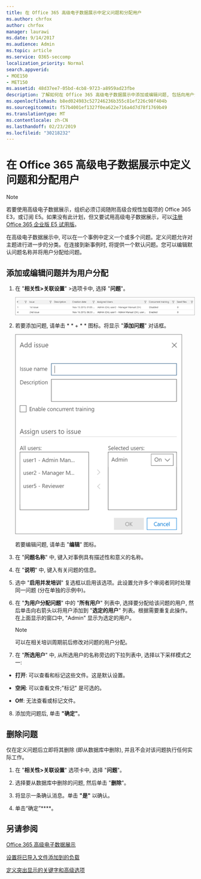 ```yaml
---
title: 在 Office 365 高级电子数据展示中定义问题和分配用户
ms.author: chrfox
author: chrfox
manager: laurawi
ms.date: 9/14/2017
ms.audience: Admin
ms.topic: article
ms.service: O365-seccomp
localization_priority: Normal
search.appverid:
- MOE150
- MET150
ms.assetid: 48d37ee7-05bd-4cb8-9723-a8959ad23fbe
description: 了解如何在 Office 365 高级电子数据展示中添加或编辑问题, 包括向用户分配用户或删除电子数据展示事例的问题。
ms.openlocfilehash: b8ed024983c527246236b355c81ef226c98f404b
ms.sourcegitcommit: f57b4001ef1327f0ea622e716a4d7d78f1769b49
ms.translationtype: MT
ms.contentlocale: zh-CN
ms.lasthandoff: 02/23/2019
ms.locfileid: "30218232"
---
```

# <a name="define-issues-and-assign-users-in-office-365-advanced-ediscovery"></a>在 Office 365 高级电子数据展示中定义问题和分配用户

> [!NOTE]
> 若要使用高级电子数据展示，组织必须订阅随附高级合规性加载项的 Office 365 E3，或订阅 E5。如果没有此计划，但又要试用高级电子数据展示，可以[注册 Office 365 企业版 E5 试用版](https://go.microsoft.com/fwlink/p/?LinkID=698279)。 
  
在高级电子数据展示中, 可以在一个事例中定义一个或多个问题。定义问题允许对主题进行进一步的分类。在连接到新事例时, 将提供一个默认问题。您可以编辑默认问题名称并将用户分配给问题。 
  
## <a name="adding-or-editing-an-issue-and-assigning-users"></a>添加或编辑问题并为用户分配

1. 在 "**相关性\>关联设置**" \>选项卡中, 选择 "**问题**"。
    
    ![相关性设置问题](media/dfd8f9ef-b167-4ed9-980e-00ae98a97169.png)
  
2. 若要添加问题, 请单击 * * + * * 图标。将显示 "**添加问题**" 对话框。 
    
    ![相关性设置添加问题](media/c8e94982-139a-472a-b85d-282f2d742046.png)
  
    若要编辑问题, 请单击 "**编辑**" 图标。 
    
3. 在 "**问题名称**" 中, 键入对事例具有描述性和意义的名称。 
    
4. 在 "**说明**" 中, 键入有关问题的信息。
    
5. 选中 "**启用并发培训**" 复选框以启用该选项。此设置允许多个审阅者同时处理同一问题 (分在单独的示例中)。 
    
6. 在 "**为用户分配问题**" 中的 "**所有用户**" 列表中, 选择要分配给该问题的用户, 然后单击向右箭头以将用户添加到 "**选定的用户**" 列表。根据需要重复此操作。在上面显示的窗口中, "Admin" 显示为选定的用户。 
    
    > [!NOTE]
    > 可以在相关培训周期前后修改对问题的用户分配。 
  
7. 在 "**所选用户**" 中, 从所选用户的名称旁边的下拉列表中, 选择以下采样模式之一: 
    
  - **打开**: 可以查看和标记这些文件。这是默认设置。
    
  - **空闲**: 可以查看文件;"标记" 是可选的。
    
  - **Off**: 无法查看或标记文件。
    
8. 添加完问题后, 单击 **"确定"**。
    
## <a name="deleting-issues"></a>删除问题

仅在定义问题后立即将其删除 (即从数据库中删除), 并且不会对该问题执行任何实际工作。 
  
1. 在 "**相关性\>关联设置**" 选项卡中, 选择 "**问题**"。
    
2. 选择要从数据库中删除的问题, 然后单击 "**删除**"。
    
3. 将显示一条确认消息。单击 **"是"** 以确认。 
    
4. 单击“确定”****。
    
## <a name="see-also"></a>另请参阅

[Office 365 高级电子数据展示](office-365-advanced-ediscovery.md)
  
[设置将已导入文件添加到的负载](set-up-loads-to-add-imported-files.md)
  
[定义突出显示的关键字和高级选项](define-highlighted-keywords-and-advanced-options.md)

